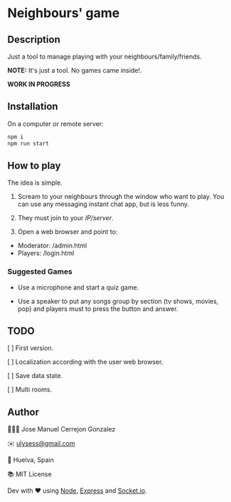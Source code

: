 # Neighbours' game

## Description

Just a tool to manage playing with your neighbours/family/friends.

**NOTE:** It's just a tool. No games came inside!.

**WORK IN PROGRESS**

## Installation

On a computer or remote server:

```bash
npm i
npm run start
```

## How to play

The idea is simple.

1. Scream to your neighbours through the window who want to play. You can use any messaging instant chat app, but is less funny.

2. They must join to your *IP/server*.

3. Open a web browser and point to:

- Moderator: /admin.html
- Players: /login.html

### Suggested Games

* Use a microphone and start a quiz game.

* Use a speaker to put any songs group by section (tv shows, movies, pop) and players must to press the button and answer.

## TODO

[ ] First version.

[ ] Localization according with the user web browser.

[ ] Save data state.

[ ] Multi rooms.

## Author

👨🏻‍💻 Jose Manuel Cerrejon Gonzalez

✉️ ulysess@gmail.com

📍 Huelva, Spain

📚 MIT License

Dev with ♥️ using [Node](https://nodejs.org/), [Express](https://expressjs.com/) and [Socket.io](https://socket.io/).